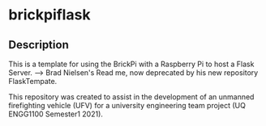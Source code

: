 # brickpiflask

## Description
This is a template for using the BrickPi with a Raspberry Pi to host a Flask Server. --> Brad Nielsen's Read me, now deprecated by his new repository FlaskTempate.

This repository was created to assist in the development of an unmanned firefighting vehicle (UFV) for a university engineering team project (UQ ENGG1100 Semester1 2021).
